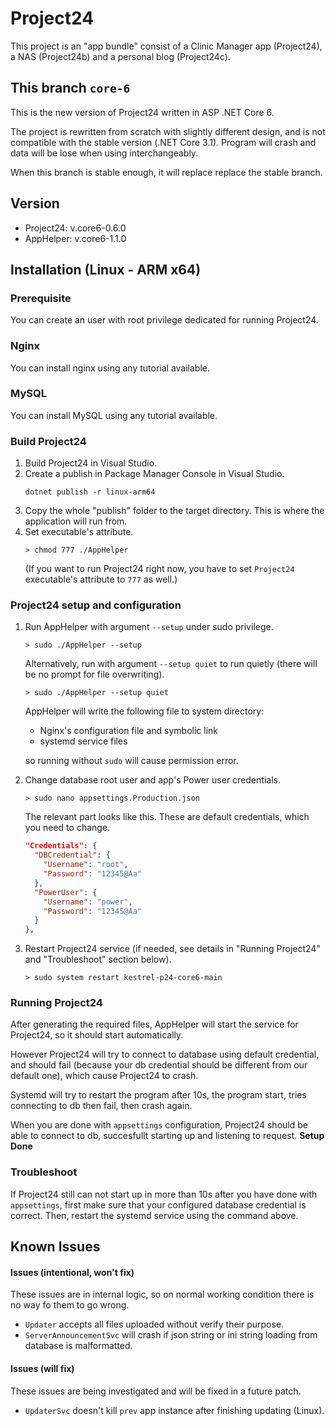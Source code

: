# Project24
This project is an "app bundle" consist of a Clinic Manager app (Project24), a NAS (Project24b) and a personal blog (Project24c).

## This branch `core-6`
This is the new version of Project24 written in ASP .NET Core 6.

The project is rewritten from scratch with slightly different design, and is not compatible with the stable version (.NET Core 3.1).
Program will crash and data will be lose when using interchangeably.

When this branch is stable enough, it will replace replace the stable branch.

## Version
- Project24: v.core6-0.6.0
- AppHelper: v.core6-1.1.0


## Installation (Linux - ARM x64)
### Prerequisite
You can create an user with root privilege dedicated for running Project24.

### Nginx
You can install nginx using any tutorial available.

### MySQL
You can install MySQL using any tutorial available.

### Build Project24
1. Build Project24 in Visual Studio.
2. Create a publish in Package Manager Console in Visual Studio.
    ```
    dotnet publish -r linux-arm64
    ```
3. Copy the whole "publish" folder to the target directory. This is where the application will run from.
4. Set executable's attribute.
    ```
    > chmod 777 ./AppHelper
    ```
    (If you want to run Project24 right now, you have to set `Project24` executable's attribute to `777` as well.)

### Project24 setup and configuration
1. Run AppHelper with argument `--setup` under sudo privilege.
    ```
    > sudo ./AppHelper --setup
    ```
    Alternatively, run with argument `--setup quiet` to run quietly (there will be no prompt for file overwriting).
    ```
    > sudo ./AppHelper --setup quiet
    ```
    AppHelper will write the following file to system directory:
    - Nginx's configuration file and symbolic link
    - systemd service files

    so running without `sudo` will cause permission error.
2. Change database root user and app's Power user credentials.
    ```
    > sudo nano appsettings.Production.json
    ```
    The relevant part looks like this. These are default credentials, which you need to change.
    ```json
    "Credentials": {
      "DBCredential": {
        "Username": "root",
        "Password": "12345@Aa"
      },
      "PowerUser": {
        "Username": "power",
        "Password": "12345@Aa"
      }
    },
    ```
3. Restart Project24 service (if needed, see details in "Running Project24" and "Troubleshoot" section below).
    ```
    > sudo system restart kestrel-p24-core6-main
    ```

### Running Project24
After generating the required files, AppHelper will start the service for Project24, so it should start automatically.

However Project24 will try to connect to database using default credential, and should fail (because your db credential should be different from our default one), which cause Project24 to crash.

Systemd will try to restart the program after 10s, the program start, tries connecting to db then fail, then crash again.

When you are done with `appsettings` configuration, Project24 should be able to connect to db, succesfullt starting up and listening to request. **Setup Done**

### Troubleshoot
If Project24 still can not start up in more than 10s after you have done with `appsettings`, first make sure that your configured database credential is correct.
Then, restart the systemd service using the command above.

## Known Issues
#### Issues (intentional, won't fix)
These issues are in internal logic, so on normal working condition there is no way fo them to go wrong.
- `Updater` accepts all files uploaded without verify their purpose.
- `ServerAnnouncementSvc` will crash if json string or ini string loading from database is malformatted.

#### Issues (will fix)
These issues are being investigated and will be fixed in a future patch.
- `UpdaterSvc` doesn't kill `prev` app instance after finishing updating (Linux).
